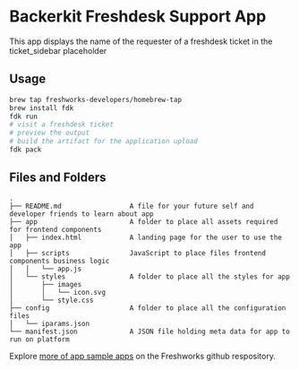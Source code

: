 # Backerkit Freshdesk Support App

This app displays the name of the requester of a freshdesk ticket in the
ticket_sidebar placeholder

## Usage

```bash
brew tap freshworks-developers/homebrew-tap
brew install fdk
fdk run
# visit a freshdesk ticket
# preview the output
# build the artifact for the application upload
fdk pack
```

## Files and Folders

    .
    ├── README.md                 A file for your future self and developer friends to learn about app
    ├── app                       A folder to place all assets required for frontend components
    │   ├── index.html            A landing page for the user to use the app
    │   ├── scripts               JavaScript to place files frontend components business logic
    │   │   └── app.js
    │   └── styles                A folder to place all the styles for app
    │       ├── images
    │       │   └── icon.svg
    │       └── style.css
    ├── config                    A folder to place all the configuration files
    │   └── iparams.json
    └── manifest.json             A JSON file holding meta data for app to run on platform

Explore
[more of app sample apps](https://community.developers.freshworks.com/t/freshworks-sample-apps/3604)
on the Freshworks github respository.
